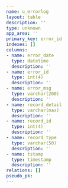 ```yaml
---
name: u_errorlog
layout: table
description: ''
type: unknown
app_area: ''
primary_key: error_id
indexes: []
columns:
- name: error_date
  type: datetime
  description: ''
- name: error_id
  type: int(4)
  description: ''
- name: error_msg
  type: varchar(200)
  description: ''
- name: record_detail
  type: varchar(max)
  description: ''
- name: record_id
  type: int(4)
  description: ''
- name: record_type
  type: varchar(50)
  description: ''
- name: tstamp
  type: timestamp
  description: ''
relations: []
pseudo_pk: 
---
```


